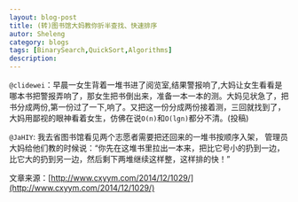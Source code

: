 ```yaml
---
layout: blog-post
title: (转)图书馆大妈教你折半查找、快速排序
autor: Sheleng
category: blogs
tags: [BinarySearch,QuickSort,Algorithms]
description: 
---
```


`@clidewei`：早晨一女生背着一堆书进了阅览室,结果警报响了,大妈让女生看看是哪本书把警报弄响了，那女生把书倒出来，准备一本一本的测。大妈见状急了，把书分成两份,第一份过了一下,响了。又把这一份分成两份接着测，三回就找到了，大妈用鄙视的眼神看着女生，仿佛在说`O(n)`和`O(lgn)`都分不清。(投稿)

`@JaHIY`: 我去省图书馆看见两个志愿者需要把还回来的一堆书按顺序入架， 管理员大妈给他们教的时候说：“你先在这堆书里拉出一本来，把比它号小的扔到一边，比它大的扔到另一边，然后剩下两堆继续这样整，这样排的快！”

文章来源：[http://www.cxyym.com/2014/12/1029/](http://www.cxyym.com/2014/12/1029/)
